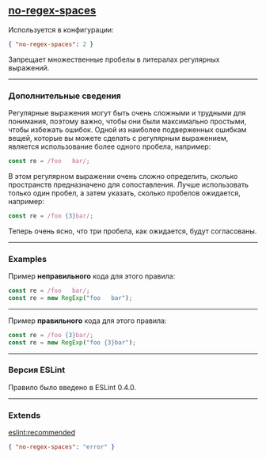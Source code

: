 ## [no-regex-spaces](https://eslint.org/docs/rules/no-regex-spaces)

Используется в конфигурации:
```json
{ "no-regex-spaces": 2 }
```
Запрещает множественные пробелы в литералах регулярных выражений.

---

### Дополнительные сведения
Регулярные выражения могут быть очень сложными и трудными для понимания, поэтому важно, чтобы они были максимально простыми, чтобы избежать ошибок. Одной из наиболее подверженных ошибкам вещей, которые вы можете сделать с регулярным выражением, является использование более одного пробела, например:
```js
const re = /foo   bar/;
```
В этом регулярном выражении очень сложно определить, сколько пространств предназначено для сопоставления. Лучше использовать только один пробел, а затем указать, сколько пробелов ожидается, например:
```js
const re = /foo {3}bar/;
```
Теперь очень ясно, что три пробела, как ожидается, будут согласованы.

---

### Examples

Пример __неправильного__ кода для этого правила:
```js
const re = /foo   bar/;
const re = new RegExp("foo   bar");
```

---

Пример __правильного__ кода для этого правила:
```js
const re = /foo {3}bar/;
const re = new RegExp("foo {3}bar");
```

---

### Версия ESLint

Правило было введено в ESLint 0.4.0.

---

### Extends

[eslint:recommended](https://github.com/eslint/eslint/blob/master/conf/eslint-recommended.js)
```json
{ "no-regex-spaces": "error" }
```